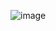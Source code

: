 ![image](https://github.com/legis-lumen/.github/assets/30211831/a5a81852-9b34-4f51-a683-18b4cde4df57)
